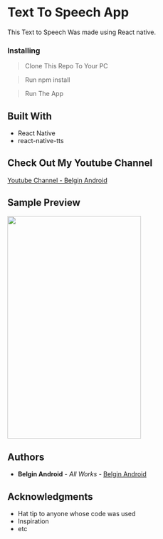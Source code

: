 # Text To Speech App

This Text to Speech Was made using React native. 

### Installing

> Clone This Repo To Your PC 

> Run npm install

> Run The App

## Built With

* React Native
* react-native-tts

## Check Out My Youtube Channel

[Youtube Channel - Belgin Android](https://youtube.com/c/belginandroid)

## Sample Preview

<img src="https://user-images.githubusercontent.com/61349423/86529861-d0475700-bed1-11ea-845e-b1b2a84554ee.png" width="300" height="500">

## Authors

* **Belgin Android** - *All Works* - [Belgin Android](https://github.com/Belgin-Android)

## Acknowledgments

* Hat tip to anyone whose code was used
* Inspiration
* etc

